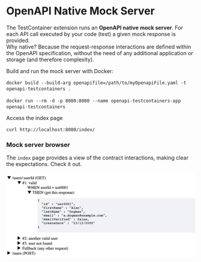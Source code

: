# OpenAPI Native Mock Server

The TestContainer extension runs an **OpenAPI native mock server**. For each API call executed by your code (test)
a given mock response is provided.  
Why native? Because the request-response interactions are defined within the OpenAPI specification, without
the need of any additional application or storage (and therefore complexity).

Build and run the mock server with Docker:

```docker
docker build --build-arg openapifile=/path/to/myOpenapiFile.yaml -t openapi-testcontainers .

docker run --rm -d -p 8080:8080 --name openapi-testcontainers-app openapi-testcontainers

```
Access the index page
```shell
curl http://localhost:8080/index/
```

### Mock server browser

The `index` page provides a view of the contract interactions, making clear the expectations.
Check it out.

![Mock server browser](mock-server.png)





